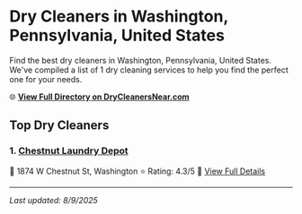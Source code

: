 # Dry Cleaners in Washington, Pennsylvania, United States

Find the best dry cleaners in Washington, Pennsylvania, United States. We've compiled a list of 1 dry cleaning services to help you find the perfect one for your needs.

🌐 **[View Full Directory on DryCleanersNear.com](https://drycleanersnear.com/city/US/Pennsylvania/Washington)**

## Top Dry Cleaners

### 1. [Chestnut Laundry Depot](https://drycleanersnear.com/dryCleaner/68897cae69a0219c2bf77c5b/chestnut-laundry-depot)
📍 1874 W Chestnut St, Washington
⭐ Rating: 4.3/5
🔗 [View Full Details](https://drycleanersnear.com/dryCleaner/68897cae69a0219c2bf77c5b/chestnut-laundry-depot)


---

*Last updated: 8/9/2025*
